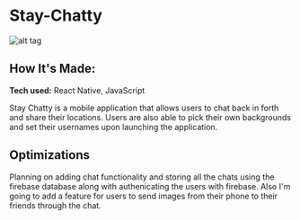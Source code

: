 # Stay-Chatty

![alt tag](https://imgur.com/tEltv3k.png)

## How It's Made:

**Tech used:** React Native, JavaScript

 Stay Chatty is a mobile application that allows users to chat back in forth and share their locations. Users are also able to pick their own backgrounds and set their usernames upon launching the application.

## Optimizations

Planning on adding chat functionality and storing all the chats using the firebase database along with authenicating the users with firebase. Also I'm going to add a feature for users to send images from their phone to their friends through the chat.
